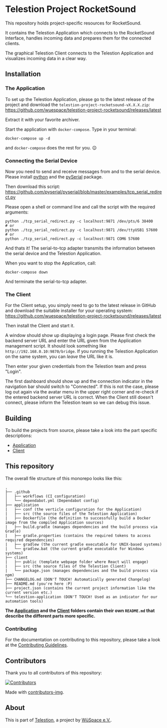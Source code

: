 # Telestion Project RocketSound

This repository holds project-specific resources for RocketSound.

It contains the Telestion Application which connects to the RocketSound Interface,
handles incoming data and prepares them for the connected clients.

The graphical Telestion Client connects to the Telestion Application
and visualizes incoming data in a clear way.

## Installation

### The Application

To set up the Telestion Application, please go to the latest release of the project
and download the `telestion-project-rocketsound-vX.X.X.zip`:
https://github.com/wuespace/telestion-project-rocketsound/releases/latest

Extract it with your favorite archiver.

Start the application with `docker-compose`.
Type in your terminal:

```shell
docker-compose up -d
```

and `docker-compose` does the rest for you. :wink:

### Connecting the Serial Device

Now you need to send and receive messages from and to the serial device.
Please install [python](https://www.python.org/) and the [pySerial](https://pyserial.readthedocs.io/en/latest/pyserial.html) package.

Then download this script:
https://github.com/pyserial/pyserial/blob/master/examples/tcp_serial_redirect.py

Please open a shell or command line and call the script with the required arguments:

```shell
python ./tcp_serial_redirect.py -c localhost:9871 /dev/pts/6 38400
# or
python ./tcp_serial_redirect.py -c localhost:9871 /dev/ttyUSB1 57600
# or
python ./tcp_serial_redirect.py -c localhost:9871 COM6 57600
```

And thats it! The serial-to-tcp adapter transmits the information between the serial device and the Telestion Application.

When you want to stop the Application, call:

```
docker-compose down
```

And terminate the serial-to-tcp adapter.

### The Client

For the Client setup, you simply need to go to the latest release in GitHub and download the suitable installer for your operating system:
https://github.com/wuespace/telestion-project-rocketsound/releases/latest

Then install the Client and start it.

A window should show up displaying a login page.
Please first check the backend server URL and enter the URL given from the Application management script.
It should look something like `http://192.168.0.10:9870/bridge`.
If you running the Telestion Application on the same system, you can _leave_ the URL like it is.

Then enter your given credentials from the Telestion team and press "Login".

The first dashboard should show up and the connection indicator in the navigation bar should switch to "Connected".
If this is not the case, please log out again via the avatar menu in the upper right corner and re-check if the entered backend server URL is correct.
When the Client still doesn't connect, please inform the Telestion team so we can debug this issue.

## Building

To build the projects from source,
please take a look into the part specific descriptions:

- [Application](./application/README.md)
- [Client](./client/README.md)

## This repository

The overall file structure of this monorepo looks like this:

```
.
├── .github
│   ├── workflows (CI configuration)
│   └── dependabot.yml (Dependabot config)
├── application
|   ├── conf (the verticle configuration for the Application)
|   ├── src (the source files of the Telestion Application)
|   ├── Dockerfile (the definition to successfully build a Docker image from the compiled Application sources)
|   ├── build.gradle (manages dependencies and the build process via Gradle)
|   ├── gradle.properties (contains the required tokens to access required dependencies)
|   ├── gradlew (the current gradle executable for UNIX-based systems)
|   └── gradlew.bat (the current gradle executable for Windows systems)
├── client
|   ├── public (template webpage folder where React will engage)
|   ├── src (the source files of the Telestion Client)
|   └── package.json (manages dependencies and the build process via npm)
├── CHANGELOG.md (DON'T TOUCH! Automatically generated Changelog)
├── README.md (you're here :P)
├── project.json (contains the current project information like the current version etc.)
└── telestion-application (DON'T TOUCH! Used as an indicator for our automation tools)
```

**The [Application](./application/README.md) and the [Client](./client/README.md) folders contain their own `README.md` that describe the different parts more specific.**

### Contributing

For the documentation on contributing to this repository, please take a look at the [Contributing Guidelines](./CONTRIBUTING.md).

## Contributors

Thank you to all contributors of this repository:

[![Contributors](https://contrib.rocks/image?repo=wuespace/telestion-project-rocketsound)](https://github.com/wuespace/telestion-project-rocketsound/graphs/contributors)

Made with [contributors-img](https://contrib.rocks).

## About

This is part of [Telestion](https://telestion.wuespace.de/), a project by [WüSpace e.V.](https://www.wuespace.de/).
